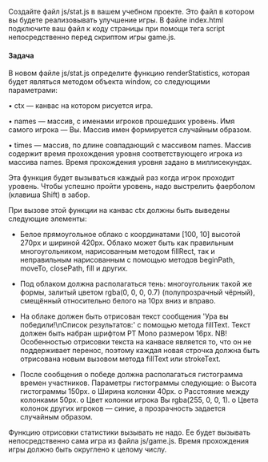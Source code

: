 Создайте файл js/stat.js в вашем учебном проекте. Это файл в котором вы будете реализовывать улучшение игры. В файле index.html подключите ваш файл к коду страницы при помощи тега script непосредственно перед скриптом игры game.js.

#### Задача
В новом файле js/stat.js определите функцию renderStatistics, которая будет являться методом объекта window, со следующими параметрами:

• ctx — канвас на котором рисуется игра.

• names — массив, с именами игроков прошедших уровень. Имя самого игрока — Вы. Массив имен формируется случайным образом.

• times — массив, по длине совпадающий с массивом names. Массив содержит время прохождения уровня соответствующего игрока из массива names. Время прохождения уровня задано в миллисекундах.

Эта функция будет вызываться каждый раз когда игрок проходит уровень. Чтобы успешно пройти уровень, надо выстрелить фаерболом (клавиша Shift) в забор.

При вызове этой функции на канвас ctx должны быть выведены следующие элементы:

- Белое прямоугольное облако с координатами [100, 10] высотой 270px и шириной 420px. Облако может быть как правильным многоугольником, нарисованным методом fillRect, так и неправильным нарисованным с помощью методов beginPath, moveTo, closePath, fill и других.

- Под облаком должна располагаться тень: многоугольник такой же формы, залитый цветом rgba(0, 0, 0, 0.7) (полупрозрачный чёрный), смещённый относительно белого на 10px вниз и вправо.

- На облаке должен быть отрисован текст сообщения 'Ура вы победили!\nСписок результатов:' с помощью метода fillText. Текст должен быть набран шрифтом PT Mono размером 16px. NB! Особенностью отрисовки текста на канвасе является то, что он не поддерживает перенос, поэтому каждая новая строчка должна быть отрисована новым вызовом метода fillText или strokeText.

- После сообщения о победе должна располагаться гистограмма времен участников. Параметры гистограммы следующие:
o Высота гистограммы 150px.
o Ширина колонки 40px.
o Расстояние между колонками 50px.
o Цвет колонки игрока Вы rgba(255, 0, 0, 1).
o Цвета колонок других игроков — синие, а прозрачность задается случайным образом.


Функцию отрисовки статистики вызывать не надо. Ее будет вызывать непосредственно сама игра из файла js/game.js. Время прохождения игры должно быть округлено к целому числу.
